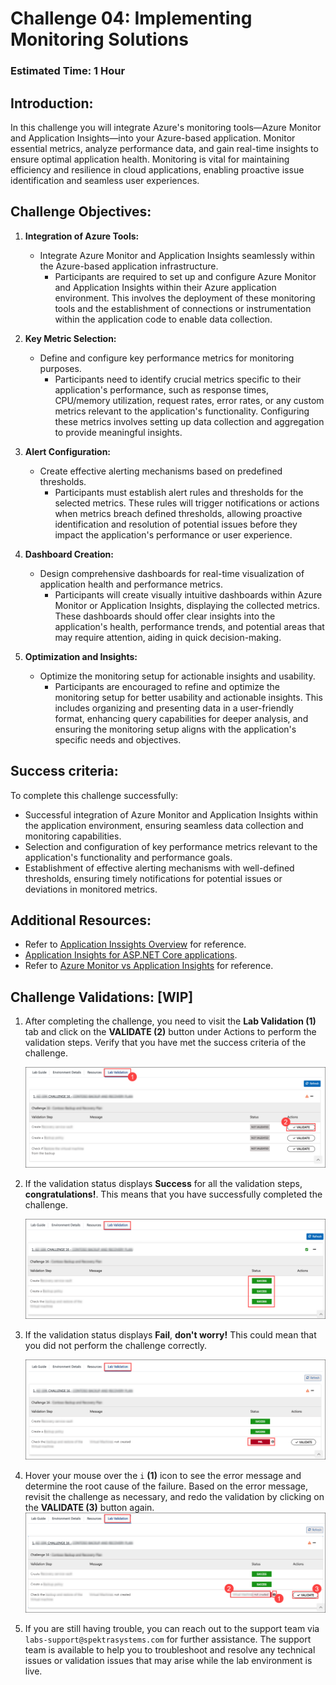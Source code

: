 # Challenge 04: Implementing Monitoring Solutions

### Estimated Time: 1 Hour

## Introduction:
In this challenge you will integrate Azure's monitoring tools—Azure Monitor and Application Insights—into your Azure-based application. Monitor essential metrics, analyze performance data, and gain real-time insights to ensure optimal application health. Monitoring is vital for maintaining efficiency and resilience in cloud applications, enabling proactive issue identification and seamless user experiences.

## Challenge Objectives:

1. **Integration of Azure Tools:**
   - Integrate Azure Monitor and Application Insights seamlessly within the Azure-based application infrastructure.
      - Participants are required to set up and configure Azure Monitor and Application Insights within their Azure application environment. This involves the deployment of these monitoring tools and the establishment of connections or instrumentation within the application code to enable data collection.

2. **Key Metric Selection:**
   - Define and configure key performance metrics for monitoring purposes.
      -  Participants need to identify crucial metrics specific to their application's performance, such as response times, CPU/memory utilization, request rates, error rates, or any custom metrics relevant to the application's functionality. Configuring these metrics involves setting up data collection and aggregation to provide meaningful insights.
  
3. **Alert Configuration:**
   - Create effective alerting mechanisms based on predefined thresholds.
      - Participants must establish alert rules and thresholds for the selected metrics. These rules will trigger notifications or actions when metrics breach defined thresholds, allowing proactive identification and resolution of potential issues before they impact the application's performance or user experience.

4. **Dashboard Creation:**
   - Design comprehensive dashboards for real-time visualization of application health and performance metrics.
      - Participants will create visually intuitive dashboards within Azure Monitor or Application Insights, displaying the collected metrics. These dashboards should offer clear insights into the application's health, performance trends, and potential areas that may require attention, aiding in quick decision-making.

5. **Optimization and Insights:**
   - Optimize the monitoring setup for actionable insights and usability.
      - Participants are encouraged to refine and optimize the monitoring setup for better usability and actionable insights. This includes organizing and presenting data in a user-friendly format, enhancing query capabilities for deeper analysis, and ensuring the monitoring setup aligns with the application's specific needs and objectives.

## Success criteria:
To complete this challenge successfully:

- Successful integration of Azure Monitor and Application Insights within the application environment, ensuring seamless data collection and monitoring capabilities.
- Selection and configuration of key performance metrics relevant to the application's functionality and performance goals.
- Establishment of effective alerting mechanisms with well-defined thresholds, ensuring timely notifications for potential issues or deviations in monitored metrics.

## Additional Resources:

- Refer to [Application Inssights Overview](https://learn.microsoft.com/en-us/azure/azure-monitor/app/app-insights-overview) for reference.
- [Application Insights for ASP.NET Core applications](https://learn.microsoft.com/en-us/azure/azure-monitor/app/asp-net-core?tabs=netcorenew%2Cnetcore6).
- Refer to [Azure Monitor vs Application Insights](https://azurelib.com/azure-monitor-vs-application-insights/) for reference.

## Challenge Validations: [WIP]

1. After completing the challenge, you need to visit the **Lab Validation (1)** tab and click on the **VALIDATE (2)** button under Actions to perform the validation steps. Verify that you have met the success criteria of the challenge. 
 
    ![](../media/validate01.png "Validation")
 
1. If the validation status displays **Success** for all the validation steps, **congratulations!**. This means that you have successfully completed the challenge.
 
     ![](../media/validate02.png "Validation")
1. If the validation status displays **Fail**, **don't worry!** This could mean that you did not perform the challenge correctly.
 
     ![](../media/validate03.png "Validation")
 
1. Hover your mouse over the `i` **(1)** icon to see the error message and determine the root cause of the failure. Based on the error message, revisit the challenge as necessary, and redo the validation by clicking on the **VALIDATE (3)** button again.
     ![](../media/validate04.png "Validation")
 
1. If you are still having trouble, you can reach out to the support team via `labs-support@spektrasystems.com` for further assistance. The support team is available to help you to troubleshoot and resolve any technical issues or validation issues that may arise while the lab environment is live.
